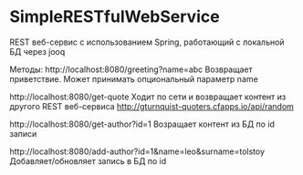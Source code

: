 # SimpleRESTfulWebService

REST веб-сервис с использованием Spring, работающий с локальной БД через jooq

Методы:
http://localhost:8080/greeting?name=abc
Возвращает приветствие. Может принимать опциональный параметр name

http://localhost:8080/get-quote
Ходит по сети и возвращает контент из другого REST веб-сервисa http://gturnquist-quoters.cfapps.io/api/random

http://localhost:8080/get-author?id=1
Возращает контент из БД по id записи

http://localhost:8080/add-author?id=1&name=leo&surname=tolstoy
Добавляет/обновляет запись в БД по id
